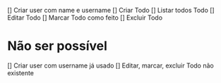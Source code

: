
[] Criar user com name e username
[] Criar Todo
[] Listar todos Todo
[] Editar Todo
[] Marcar Todo como feito
[] Excluir Todo

# Não ser possível
[] Criar user com username já usado
[] Editar, marcar, excluir Todo não existente